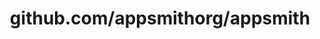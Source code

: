 ---
layout: post
title: github.com/appsmithorg/appsmith
categories: link
tags: [انگلیسی, گیت‌هاب, برنامه‌نویسی]
---